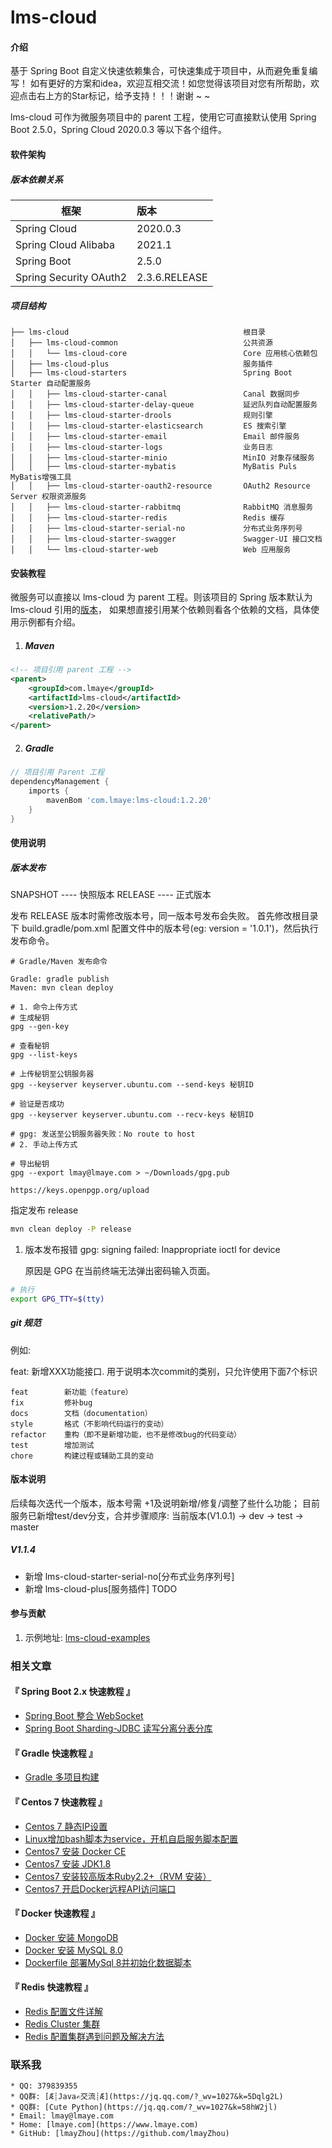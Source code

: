 # lms-cloud

#### 介绍

  基于 Spring Boot 自定义快速依赖集合，可快速集成于项目中，从而避免重复编写！ 
如有更好的方案和idea，欢迎互相交流！如您觉得该项目对您有所帮助，欢迎点击右上方的Star标记，给予支持！！！谢谢 ~ ~

  lms-cloud 可作为微服务项目中的 parent 工程，使用它可直接默认使用 Spring Boot 2.5.0，Spring Cloud 2020.0.3 等以下各个组件。

#### 软件架构

##### 版本依赖关系

| 框架                   | 版本          |
| ---------------------- | :------------ |
| Spring Cloud           | 2020.0.3      |
| Spring Cloud Alibaba   | 2021.1        |
| Spring Boot            | 2.5.0         |
| Spring Security OAuth2 | 2.3.6.RELEASE |

##### 项目结构

```text
├── lms-cloud										根目录
│   ├── lms-cloud-common							公共资源
│   │   └── lms-cloud-core							Core 应用核心依赖包
│   ├── lms-cloud-plus                              服务插件
│   ├── lms-cloud-starters							Spring Boot Starter 自动配置服务
│   │   ├── lms-cloud-starter-canal					Canal 数据同步
│   │   ├── lms-cloud-starter-delay-queue           延迟队列自动配置服务
│   │   ├── lms-cloud-starter-drools				规则引擎
│   │   ├── lms-cloud-starter-elasticsearch			ES 搜索引擎
│   │   ├── lms-cloud-starter-email					Email 邮件服务
│   │   ├── lms-cloud-starter-logs					业务日志
│   │   ├── lms-cloud-starter-minio					MinIO 对象存储服务
│   │   ├── lms-cloud-starter-mybatis				MyBatis Puls MyBatis增强工具
│   │   ├── lms-cloud-starter-oauth2-resource		OAuth2 Resource Server 权限资源服务
│   │   ├── lms-cloud-starter-rabbitmq				RabbitMQ 消息服务
│   │   ├── lms-cloud-starter-redis				    Redis 缓存
│   │   ├── lms-cloud-starter-serial-no				分布式业务序列号
│   │   ├── lms-cloud-starter-swagger				Swagger-UI 接口文档
│   │   └── lms-cloud-starter-web					Web 应用服务
```

#### 安装教程

  微服务可以直接以 lms-cloud 为 parent 工程。则该项目的 Spring 版本默认为 lms-cloud 引用的[版本](#版本依赖关系)，
如果想直接引用某个依赖则看各个依赖的文档，具体使用示例都有介绍。

1. ##### Maven

```xml
<!-- 项目引用 parent 工程 -->
<parent>
    <groupId>com.lmaye</groupId>
    <artifactId>lms-cloud</artifactId>
    <version>1.2.20</version>
    <relativePath/>
</parent>
```

2. ##### Gradle

```groovy
// 项目引用 Parent 工程
dependencyManagement {
    imports {
        mavenBom 'com.lmaye:lms-cloud:1.2.20'
    }
}
```

#### 使用说明

##### 版本发布

SNAPSHOT    ----  快照版本
RELEASE     ----  正式版本

发布 RELEASE 版本时需修改版本号，同一版本号发布会失败。
首先修改根目录下 build.gradle/pom.xml 配置文件中的版本号(eg: version = '1.0.1')，然后执行发布命令。

```text
# Gradle/Maven 发布命令

Gradle: gradle publish
Maven: mvn clean deploy
```

```shell
# 1. 命令上传方式
# 生成秘钥
gpg --gen-key

# 查看秘钥
gpg --list-keys

# 上传秘钥至公钥服务器
gpg --keyserver keyserver.ubuntu.com --send-keys 秘钥ID

# 验证是否成功
gpg --keyserver keyserver.ubuntu.com --recv-keys 秘钥ID

# gpg: 发送至公钥服务器失败：No route to host
# 2. 手动上传方式

# 导出秘钥
gpg --export lmay@lmaye.com > ~/Downloads/gpg.pub

https://keys.openpgp.org/upload
```

指定发布 release
```bash
mvn clean deploy -P release
```

1.  版本发布报错 gpg: signing failed: Inappropriate ioctl for device

    原因是 GPG 在当前终端无法弹出密码输入页面。

```bash
# 执行
export GPG_TTY=$(tty)
```

##### git 规范

例如:

feat: 新增XXX功能接口.
用于说明本次commit的类别，只允许使用下面7个标识

```text
feat        新功能（feature）
fix         修补bug
docs        文档（documentation）
style       格式（不影响代码运行的变动）
refactor    重构（即不是新增功能，也不是修改bug的代码变动）
test        增加测试
chore       构建过程或辅助工具的变动
```

#### 版本说明

后续每次迭代一个版本，版本号需 +1及说明新增/修复/调整了些什么功能；
目前服务已新增test/dev分支，合并步骤顺序: 当前版本(V1.0.1) -> dev -> test -> master

##### V1.1.4

- 新增 lms-cloud-starter-serial-no[分布式业务序列号]
- 新增 lms-cloud-plus[服务插件] TODO


#### 参与贡献

1.  示例地址: [lms-cloud-examples](https://gitee.com/lmay/spring-boot-examples/tree/master/lms-cloud-examples)

### 相关文章

#### 『 Spring Boot 2.x 快速教程 』
- [Spring Boot 整合 WebSocket](https://www.lmaye.com/2018/12/06/20181206163745/)
- [Spring Boot Sharding-JDBC 读写分离分表分库](https://www.lmaye.com/2021/01/29/20210129000510/)

#### 『 Gradle 快速教程 』
- [Gradle 多项目构建](https://www.lmaye.com/2021/01/29/20210129145644/)

#### 『 Centos 7 快速教程 』
- [Centos 7 静态IP设置](https://www.lmaye.com/2017/12/22/20180809103359/)
- [Linux增加bash脚本为service，开机自启服务脚本配置](https://www.lmaye.com/2017/12/23/20180809103413/)
- [Centos7 安装 Docker CE](hhttps://www.lmaye.com/2019/04/28/20190428183357/)
- [Centos7 安装 JDK1.8](https://www.lmaye.com/2019/04/29/20190429005630/)
- [Centos7 安装较高版本Ruby2.2+（RVM 安装）](https://www.lmaye.com/2019/01/24/20190124223042/)
- [Centos7 开启Docker远程API访问端口](https://www.lmaye.com/2019/06/04/20190604230713/)

#### 『 Docker 快速教程 』
- [Docker 安装 MongoDB](https://www.lmaye.com/2019/05/06/20190506232452/)
- [Docker 安装 MySQL 8.0](https://www.lmaye.com/2019/05/22/20190522162930/)
- [Dockerfile 部署MySql 8并初始化数据脚本](https://www.lmaye.com/2019/06/02/20190602133656/)

#### 『 Redis 快速教程 』
- [Redis 配置文件详解](https://www.lmaye.com/2018/09/06/20180906002632/)
- [Redis Cluster 集群](https://www.lmaye.com/2019/01/24/20190124212849/)
- [Redis 配置集群遇到问题及解决方法](https://www.lmaye.com/2019/01/24/20190124223656/)

### 联系我
    * QQ: 379839355
    * QQ群: [Æ┊Java✍交流┊Æ](https://jq.qq.com/?_wv=1027&k=5Dqlg2L)
    * QQ群: [Cute Python](https://jq.qq.com/?_wv=1027&k=58hW2jl)
    * Email: lmay@lmaye.com
    * Home: [lmaye.com](https://www.lmaye.com)
    * GitHub: [lmayZhou](https://github.com/lmayZhou)
